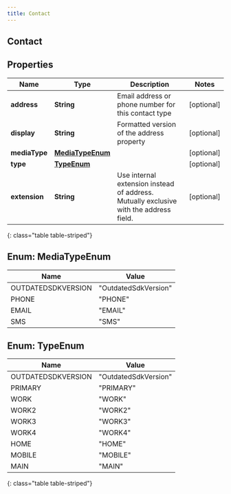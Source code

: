 ```yaml
---
title: Contact
---
```

## Contact


## Properties

| Name | Type | Description | Notes |
| ------------ | ------------- | ------------- | ------------- |
| **address** | **String** | Email address or phone number for this contact type |  [optional] |
| **display** | **String** | Formatted version of the address property |  [optional] |
| **mediaType** | [**MediaTypeEnum**](#MediaTypeEnum) |  |  [optional] |
| **type** | [**TypeEnum**](#TypeEnum) |  |  [optional] |
| **extension** | **String** | Use internal extension instead of address. Mutually exclusive with the address field. |  [optional] |
{: class="table table-striped"}


<a name="MediaTypeEnum"></a>

## Enum: MediaTypeEnum

| Name | Value |
| ---- | ----- |
| OUTDATEDSDKVERSION | &quot;OutdatedSdkVersion&quot; |
| PHONE | &quot;PHONE&quot; |
| EMAIL | &quot;EMAIL&quot; |
| SMS | &quot;SMS&quot; |


<a name="TypeEnum"></a>

## Enum: TypeEnum

| Name | Value |
| ---- | ----- |
| OUTDATEDSDKVERSION | &quot;OutdatedSdkVersion&quot; |
| PRIMARY | &quot;PRIMARY&quot; |
| WORK | &quot;WORK&quot; |
| WORK2 | &quot;WORK2&quot; |
| WORK3 | &quot;WORK3&quot; |
| WORK4 | &quot;WORK4&quot; |
| HOME | &quot;HOME&quot; |
| MOBILE | &quot;MOBILE&quot; |
| MAIN | &quot;MAIN&quot; |
{: class="table table-striped"}


